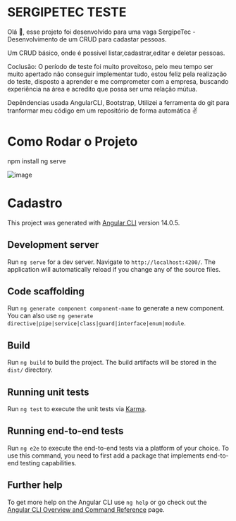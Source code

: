 # SERGIPETEC TESTE

Olá 👋, esse projeto foi desenvolvido para uma vaga SergipeTec - Desenvolvimento de um CRUD para cadastar pessoas.

Um CRUD básico, onde é possivel listar,cadastrar,editar e deletar pessoas.

Coclusão: O período de teste foi muito proveitoso, pelo meu tempo ser muito apertado não conseguir implementar tudo, estou feliz pela realização do teste, disposto a aprender e me comprometer com a empresa, buscando experiência na área e acredito que possa ser uma relação mútua.

Depêndencias usada AngularCLI, Bootstrap, Utilizei a ferramenta do git para tranformar meu código em um repositório de forma automática ✌

# Como Rodar o Projeto

npm install
ng serve

![image](https://user-images.githubusercontent.com/102314911/179863042-64779142-755b-4f0b-8771-dafe2cefef86.png)

# Cadastro

This project was generated with [Angular CLI](https://github.com/angular/angular-cli) version 14.0.5.

## Development server

Run `ng serve` for a dev server. Navigate to `http://localhost:4200/`. The application will automatically reload if you change any of the source files.

## Code scaffolding

Run `ng generate component component-name` to generate a new component. You can also use `ng generate directive|pipe|service|class|guard|interface|enum|module`.

## Build

Run `ng build` to build the project. The build artifacts will be stored in the `dist/` directory.

## Running unit tests

Run `ng test` to execute the unit tests via [Karma](https://karma-runner.github.io).

## Running end-to-end tests

Run `ng e2e` to execute the end-to-end tests via a platform of your choice. To use this command, you need to first add a package that implements end-to-end testing capabilities.

## Further help

To get more help on the Angular CLI use `ng help` or go check out the [Angular CLI Overview and Command Reference](https://angular.io/cli) page.
